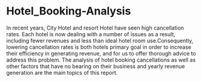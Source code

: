 # Hotel_Booking-Analysis
In recent years, City Hotel and resort Hotel have seen high cancellation rates. Each hotel is now dealing with a number of issues as a result, including fewer revenues and less than ideal hotel room use.Consequently, lowering cancellation rates is both hotels primary goal in order to increase their efficiency in generating revenue, and for us to offer thorough advice to address this problem.
	The analysis of hotel booking cancellations as well as other factors that have no bearing on their business and yearly revenue generation are the main topics of this report.
